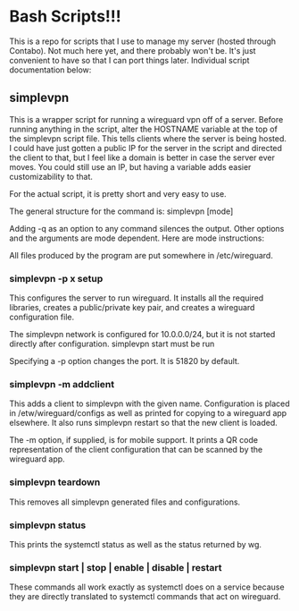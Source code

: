 # Bash Scripts!!!

This is a repo for scripts that I use to manage my server (hosted through Contabo). Not much here yet, and there probably won't be. It's just convenient to have so that I can port things later. Individual script documentation below:

## simplevpn

This is a wrapper script for running a wireguard vpn off of a server. Before running anything in the script, alter the HOSTNAME variable at the top of the simplevpn script file. This tells clients where the server is being hosted. I could have just gotten a public IP for the server in the script and directed the client to that, but I feel like a domain is better in case the server ever moves. You could still use an IP, but having a variable adds easier customizability to that.

For the actual script, it is pretty short and very easy to use.

The general structure for the command is: simplevpn <options> \[mode\] <arguments>

Adding -q as an option to any command silences the output. Other options and the arguments are mode dependent. Here are mode instructions:

All files produced by the program are put somewhere in /etc/wireguard.

### simplevpn -p x setup

This configures the server to run wireguard. It installs all the required libraries, creates a public/private key pair, and creates a wireguard configuration file.

The simplevpn network is configured for 10.0.0.0/24, but it is not started directly after configuration. simplevpn start must be run

Specifying a -p option changes the port. It is 51820 by default.

### simplevpn -m addclient <name>

This adds a client to simplevpn with the given name. Configuration is placed in /etw/wireguard/configs as well as printed for copying to a wireguard app elsewhere. It also runs simplevpn restart so that the new client is loaded.

The -m option, if supplied, is for mobile support. It prints a QR code representation of the client configuration that can be scanned by the wireguard app. 

### simplevpn teardown

This removes all simplevpn generated files and configurations.

### simplevpn status

This prints the systemctl status as well as the status returned by wg.

### simplevpn start | stop | enable | disable | restart

These commands all work exactly as systemctl does on a service because they are directly translated to systemctl commands that act on wireguard.
